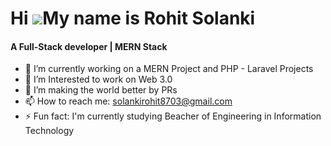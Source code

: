 Hi ![](https://user-images.githubusercontent.com/18350557/176309783-0785949b-9127-417c-8b55-ab5a4333674e.gif)My name is Rohit Solanki
======================================================================================================================================
<h4>A Full-Stack developer | MERN Stack</h4>

- 🔭 I’m currently working on a MERN Project and PHP - Laravel Projects
- 🌱 I’m Interested to work on Web 3.0
- 👯 I’m making the world better by PRs 
- 📫 How to reach me: solankirohit8703@gmail.com
- ⚡ Fun fact: I'm currently studying Beacher of Engineering in Information Technology
